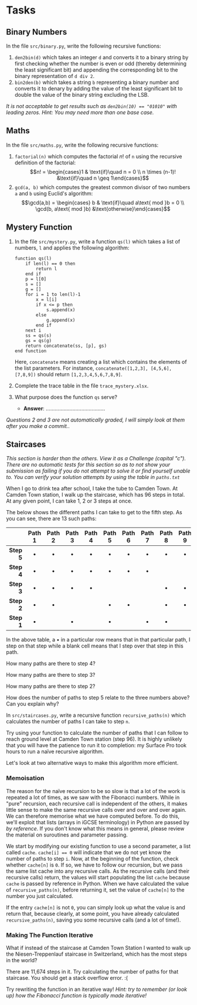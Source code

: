 # Tasks

## Binary Numbers

In the file `src/binary.py`, write the following recursive functions:

1. `den2bin(d)` which takes an integer `d` and converts it to a binary string by first checking whether the number is even or odd (thereby determining the least significant bit) and appending the corresponding bit to the binary representation of `d div 2`.
2. `bin2den(b)` which takes a string `b` representing a binary number and converts it to denary by adding the value of the least significant bit to double the value of the binary string excluding the LSB. 

*It is not acceptable to get results such as `den2bin(10) == "01010"` with leading zeros. Hint: You may need more than one base case.*

## Maths

In the file `src/maths.py`, write the following recursive functions:

1. `factorial(n)` which computes the factorial $n!$ of `n` using the recursive definition of the factorial:
$$n! = \begin{cases}1 & \text{if}\quad n = 0 \\ n \times (n-1)! &\text{if}\quad n \geq 1\end{cases}$$
2. `gcd(a, b)` which computes the greatest common divisor of two numbers `a` and `b` using Euclid's algorithm:
$$\gcd(a,b) = \begin{cases} b & \text{if}\quad a\text{ mod }b = 0 \\ \gcd(b, a\text{ mod }b) &\text{otherwise}\end{cases}$$

## Mystery Function

1. In the file `src/mystery.py`, write a function `qs(l)` which takes a list of numbers, `l` and applies the following algorithm:
    ```vba
    function qs(l)
        if len(l) == 0 then
            return l
        end if
        p = l[0]
        s = []
        g = []
        for i = 1 to len(l)-1
            x = l[i]
            if x <= p then
                s.append(x)
            else
                g.append(x)
            end if
        next i
        ss = qs(s)
        gs = qs(g)
        return concatenate(ss, [p], gs)
    end function
    ```
    Here, `concatenate` means creating a list which contains the elements of the list parameters. For instance, `concatenate([1,2,3], [4,5,6], [7,8,9])` should return `[1,2,3,4,5,6,7,8,9]`.

2. Complete the trace table in the file `trace_mystery.xlsx`.
3. What purpose does the function `qs` serve?
    * **Answer**: ........................................

*Questions 2 and 3 are not automatically graded, I will simply look at them after you make a commit.*.

## Staircases
*This section is harder than the others. View it as a Challenge (capital "c"). There are no automatic tests for this section so as to not show your submission as failing if you do not attempt to solve it or find yourself unable to. You can verify your solution attempts by using the table in `paths.txt`* 

When I go to drink tea after school, I take the tube to Camden Town. At Camden Town station, I walk up the staircase, which has 96 steps in total. At any given point, I can take 1, 2 or 3 steps at once. 

The below shows the different paths I can take to get to the fifth step. As you can see, there are 13 such paths:

|   | Path 1 | Path 2 | Path 3 | Path 4 | Path 5 | Path 6 | Path 7 | Path 8 | Path 9 | Path 10 | Path 11 | Path 12 | Path 13 |
|--:|:------:|:------:|:------:|:------:|:------:|:------:|:------:|:------:|:------:|:-------:|:-------:|:-------:|:-------:|
**Step 5** | $\bullet$ | $\bullet$ | $\bullet$ |$\bullet$  | $\bullet$ | $\bullet$ | $\bullet$ | $\bullet$ | $\bullet$ | $\bullet$ | $\bullet$ | $\bullet$ | $\bullet$ | 
**Step 4** | $\bullet$ | $\bullet$ | $\bullet$ |$\bullet$  | $\bullet$ | $\bullet$ | $\bullet$ |           |           |           |           |           |           |
**Step 3** | $\bullet$ | $\bullet$ | $\bullet$ | $\bullet$ |           |           |           | $\bullet$ | $\bullet$ | $\bullet$ | $\bullet$ |           |           |
**Step 2** | $\bullet$ | $\bullet$ |           |           | $\bullet$ | $\bullet$ |           | $\bullet$ | $\bullet$ |           |           | $\bullet$ | $\bullet$ |
**Step 1** | $\bullet$ |           | $\bullet$ |           | $\bullet$ |           | $\bullet$ | $\bullet$ |           | $\bullet$ |           | $\bullet$ |           |

In the above table, a $\bullet$ in a particular row means that in that particular path, I step on that step while a blank cell means that I step over that step in this path. 

How many paths are there to step 4?

How many paths are there to step 3?

How many paths are there to step 2?

How does the number of paths to step 5 relate to the three numbers above? Can you explain why?

In `src/staircases.py`, write a recursive function `recursive_paths(n)` which calculates the number of paths I can take to step `n`. 

Try using your function to calculate the number of paths that I can follow to reach ground level at Camden Town station (step 96). It is highly unlikely that you will have the patience to run it to completion: my Surface Pro took hours to run a naïve recursive algorithm. 

Let's look at two alternative ways to make this algorithm more efficient. 

### Memoisation
The reason for the naïve recursion to be so slow is that a lot of the work is repeated a lot of times, as we saw with the Fibonacci numbers. While in "pure" recursion, each recursive call is independent of the others, it makes little sense to make the same recursive calls over and over and over again. We can therefore memorise what we have computed before. To do this, we'll exploit that lists (arrays in iGCSE terminology) in Python are passed by *by reference*. If you don't know what this means in general, please review the material on suroutines and parameter passing. 

We start by  modifying our existing function to use a second parameter, a list called `cache`. `cache[i] == 0` will indicate that we do not yet know the number of paths to step `i`. Now, at the beginning of the function, check whether `cache[n]` is `0`. If so, we have to follow our recursion, but we pass the same list cache into any recursive calls. As the recursive calls (and their recursive calls) return, the values will start populating the list `cache` because `cache` is passed by reference in Python. When we have calculated the value of `recursive_paths(n)`, before returning it, set the value of `cache[n]` to the number you just calculated. 

If the entry `cache[n]` is not `0`, you can simply look up what the value is and return that, because clearly, at some point, you have already calculated `recursive_paths(n)`, saving you some recursive calls (and a lot of time!).

### Making The Function Iterative

What if instead of the staircase at Camden Town Station I wanted to walk up the Niesen-Treppenlauf staircase in Switzerland, which has the most steps in the world? 

There are 11,674 steps in it. Try calculating the number of paths for that staircase. You should get a stack overflow error. :(

Try rewriting the function in an iterative way! *Hint: try to remember (or look up) how the Fibonacci function is typically made iterative!*